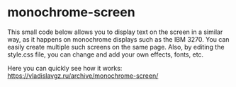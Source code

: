 # monochrome-screen

This small code below allows you to display text on the screen in a similar way, as it happens on monochrome displays such as the IBM 3270. You can easily create multiple such screens on the same page. Also, by editing the style.css file, you can change and add your own effects, fonts, etc.

Here you can quickly see how it works: https://vladislavgz.ru/archive/monochrome-screen/